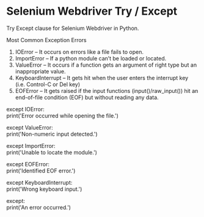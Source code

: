 # Selenium Webdriver Try / Except
Try Except clause for Selenium Webdriver in Python.

Most Common Exception Errors
1. IOError – It occurs on errors like a file fails to open.
2. ImportError – If a python module can’t be loaded or located.
3. ValueError – It occurs if a function gets an argument of right type but an inappropriate value.
4. KeyboardInterrupt – It gets hit when the user enters the interrupt key (i.e. Control-C or Del key)
5. EOFError – It gets raised if the input functions (input()/raw_input()) hit an end-of-file condition (EOF) but without reading any data.

except IOError:<br>
print('Error occurred while opening the file.')

except ValueError:<br>
print('Non-numeric input detected.')

except ImportError:<br>
print('Unable to locate the module.')

except EOFError:<br>
print('Identified EOF error.')

except KeyboardInterrupt:<br>
print('Wrong keyboard input.')

except:<br>
print('An error occurred.')

   

